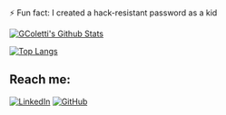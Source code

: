 ⚡ Fun fact: I created a hack-resistant password as a kid

[![GColetti's Github Stats](https://github-readme-stats.vercel.app/api?username=GColetti&theme=github_dark&show_icons=true)](https://github.com/GColetti/github-readme-stats)

[![Top Langs](https://github-readme-stats.vercel.app/api/top-langs/?username=GColetti&layout=compact&theme=github_dark&langs_count=6)](https://github.com/GColetti/github-readme-stats)

<!-- ![GColetti's Github Stats](https://github-readme-streak-stats.herokuapp.com/?user=GColetti) -->

## Reach me:
[![LinkedIn](https://img.shields.io/badge/LinkedIn-0077B5?style=for-the-badge&logo=linkedin&logoColor=white)](https://www.linkedin.com/in/gianlucacoletti/)
[![GitHub](https://img.shields.io/badge/GitHub-100000?style=for-the-badge&logo=github&logoColor=white)](https://github.com/GColetti)

